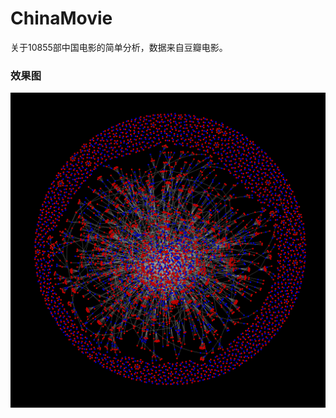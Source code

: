 ChinaMovie
============
>
关于10855部中国电影的简单分析，数据来自豆瓣电影。 

### 效果图
![随机抽取的导演和演员的合作关系图](Movie_sample_Graph.png)